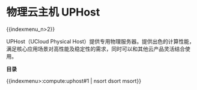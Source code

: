 # 物理云主机 UPHost

{{indexmenu_n>2}}

UPHost（UCloud Physical
Host）提供专用物理服务器。提供出色的计算性能，满足核心应用场景对高性能及稳定性的需求，同时可以和其他云产品灵活结合使用。


**目录**

{{indexmenu>:compute:uphost#1 | nsort dsort msort}}
